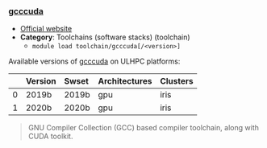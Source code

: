 ### [gcccuda]((none))

* [Official website]((none))
* __Category__: Toolchains (software stacks) (toolchain)
    -  `module load toolchain/gcccuda[/<version>]`

Available versions of [gcccuda]((none)) on ULHPC platforms:

|    | Version   | Swset   | Architectures   | Clusters   |
|---:|:----------|:--------|:----------------|:-----------|
|  0 | 2019b     | 2019b   | gpu             | iris       |
|  1 | 2020b     | 2020b   | gpu             | iris       |

> GNU Compiler Collection (GCC) based compiler toolchain, along with CUDA toolkit.
